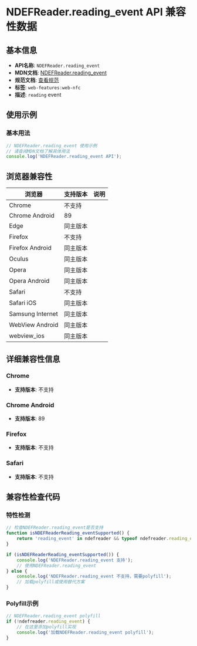 # NDEFReader.reading_event API 兼容性数据

## 基本信息

- **API名称**: `NDEFReader.reading_event`
- **MDN文档**: [NDEFReader.reading_event](https://developer.mozilla.org/docs/Web/API/NDEFReader/reading_event)
- **规范文档**: [查看规范](https://w3c.github.io/web-nfc/#dom-ndefreader-onreading)
- **标签**: `web-features:web-nfc`
- **描述**: `reading` event

## 使用示例

### 基本用法

```javascript
// NDEFReader.reading_event 使用示例
// 请查阅MDN文档了解具体用法
console.log('NDEFReader.reading_event API');
```

## 浏览器兼容性

| 浏览器 | 支持版本 | 说明 |
|--------|----------|------|
| Chrome | 不支持 |  |
| Chrome Android | 89 |  |
| Edge | 同主版本 |  |
| Firefox | 不支持 |  |
| Firefox Android | 同主版本 |  |
| Oculus | 同主版本 |  |
| Opera | 同主版本 |  |
| Opera Android | 同主版本 |  |
| Safari | 不支持 |  |
| Safari iOS | 同主版本 |  |
| Samsung Internet | 同主版本 |  |
| WebView Android | 同主版本 |  |
| webview_ios | 同主版本 |  |

## 详细兼容性信息

### Chrome

- **支持版本**: 不支持

### Chrome Android

- **支持版本**: 89

### Firefox

- **支持版本**: 不支持

### Safari

- **支持版本**: 不支持

## 兼容性检查代码

### 特性检测

```javascript
// 检查NDEFReader.reading_event是否支持
function isNDEFReaderReading_eventSupported() {
    return 'reading_event' in ndefreader && typeof ndefreader.reading_event === 'function';
}

if (isNDEFReaderReading_eventSupported()) {
    console.log('NDEFReader.reading_event 支持');
    // 使用NDEFReader.reading_event
} else {
    console.log('NDEFReader.reading_event 不支持，需要polyfill');
    // 加载polyfill或使用替代方案
}
```

### Polyfill示例

```javascript
// NDEFReader.reading_event polyfill
if (!ndefreader.reading_event) {
    // 在这里添加polyfill实现
    console.log('加载NDEFReader.reading_event polyfill');
}
```

